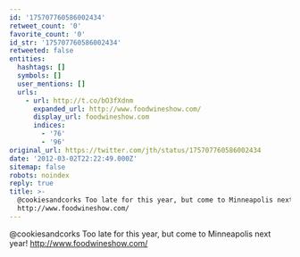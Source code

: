 ```yaml
---
id: '175707760586002434'
retweet_count: '0'
favorite_count: '0'
id_str: '175707760586002434'
retweeted: false
entities:
  hashtags: []
  symbols: []
  user_mentions: []
  urls:
    - url: http://t.co/bO3fXdnm
      expanded_url: http://www.foodwineshow.com/
      display_url: foodwineshow.com
      indices:
        - '76'
        - '96'
original_url: https://twitter.com/jth/status/175707760586002434
date: '2012-03-02T22:22:49.000Z'
sitemap: false
robots: noindex
reply: true
title: >-
  @cookiesandcorks Too late for this year, but come to Minneapolis next year!
  http://www.foodwineshow.com/
---
```


@cookiesandcorks Too late for this year, but come to Minneapolis next year! http://www.foodwineshow.com/